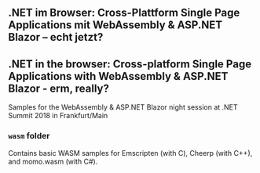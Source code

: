 ## .NET im Browser: Cross-Plattform Single Page Applications mit WebAssembly & ASP.NET Blazor – echt jetzt?

## .NET in the browser: Cross-platform Single Page Applications with WebAssembly & ASP.NET Blazor - erm, really?

Samples for the WebAssembly &amp; ASP.NET Blazor night session at .NET Summit 2018 in Frankfurt/Main

### `wasm` folder

Contains basic WASM samples for Emscripten (with C), Cheerp (with C++), and momo.wasm (with C#).
